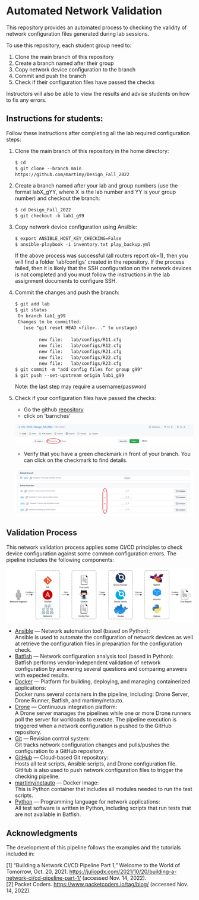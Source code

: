 # Automated Network Validation

This repository provides an automated process to checking the validity of network configuration files generated during lab sessions.

To use this repository, each student group need to:

1. Clone the main branch of this repository
2. Create a branch named after their group
3. Copy network device configuration to the branch
4. Commit and push the branch
5. Check if their configuration files have passed the checks

Instructors will also be able to view the results and advise students on how to fix any errors.

## Instructions for students:

Follow these instructions after completing all the lab required configuration steps:

1. Clone the main branch of this repository in the home directory:
   ```
   $ cd
   $ git clone --branch main https://github.com/martimy/Design_Fall_2022
   ```
2. Create a branch named after your lab and group numbers (use the format labX_gYY, where X is the lab number and YY is your group number) and checkout the branch:
   ```
   $ cd Design_Fall_2022
   $ git checkout -b lab1_g99
   ```
3. Copy network device configuration using Ansible:
   ```
   $ export ANSIBLE_HOST_KEY_CHECKING=False
   $ ansible-playbook -i inventory.txt play_backup.yml
   ```
   If the above process was successful (all routers report ok=1), then you will find a folder 'lab/configs' created in the repository. If the process failed, then it is likely that the SSH configuration on the network devices is not completed and you must follow the instructions in the lab assignment documents to configure SSH.
4. Commit the changes and push the branch:
   ```
   $ git add lab
   $ git status
    On branch lab1_g99
    Changes to be committed:
      (use "git reset HEAD <file>..." to unstage)

            new file:   lab/configs/R11.cfg
            new file:   lab/configs/R12.cfg
            new file:   lab/configs/R21.cfg
            new file:   lab/configs/R22.cfg
            new file:   lab/configs/R23.cfg
   $ git commit -m "add config files for group g99"
   $ git push --set-upstream origin lab1_g99
   ```
   Note: the last step may require a username/password
5. Check if your configuration files have passed the checks:
   - Go the github [repository](https://github.com/martimy/Design_Fall_2022)
   - click on 'barnches'   

   ![](img/branches.png)

   - Verify that you have a green checkmark in front of your branch. You can click on the checkmark to find details.

   ![](img/checks.png)

## Validation Process

This network validation process applies some CI/CD principles to check device configuration against some common configuration errors. The pipeline includes the following components:

![Pipeline](img/pipeline.png)

- [Ansible](https://www.ansible.com/) — Network automation tool (based on Python):  
  Ansible is used to automate the configuration of network devices as well at retrieve the configuration files in preparation for the configuration check.
- [Batfish](https://www.batfish.org/) — Network configuration analysis tool (based in Python):  
  Batfish performs vendor-independent validation of network configuration by answering several questions and comparing answers with expected results.   
- [Docker](https://www.docker.com/) — Platform for building, deploying, and managing containerized applications:  
  Docker runs several containers in the pipeline, including: Drone Server, Drone Runner, Batfish, and martimy/netauto.
- [Drone](https://www.drone.io/) — Continuous integration platform:  
  A Drone server manages the pipelines while one or more Drone runners poll the server for workloads to execute. The pipeline execution is triggered when a network configuration is pushed to the GitHub repository.
- [Git](https://git-scm.com/) — Revision control system:  
  Git tracks network configuration changes and pulls/pushes the configuration to a GitHub repository.
- [GitHub](https://github.com/) — Cloud-based Git repository:  
  Hosts all test scripts, Ansible scripts, and Drone configuration file. GitHub is also used to push network configuration files to trigger the checking pipeline.
- [martimy/netauto](https://hub.docker.com/r/martimy/netauto) — Docker image:  
  This is Python container that includes all modules needed to run the test scripts.
- [Python](https://www.python.org/) — Programming language for network applications:  
  All test software is written in Python, including scripts that run tests that are not available in Batfish.

## Acknowledgments

The development of this pipeline follows the examples and the tutorials included in:

[1] “Building a Network CI/CD Pipeline Part 1,” Welcome to the World of Tomorrow, Oct. 20, 2021. https://juliopdx.com/2021/10/20/building-a-network-ci/cd-pipeline-part-1/ (accessed Nov. 14, 2022).  
[2] Packet Coders. https://www.packetcoders.io/tag/blog/ (accessed Nov. 14, 2022).
